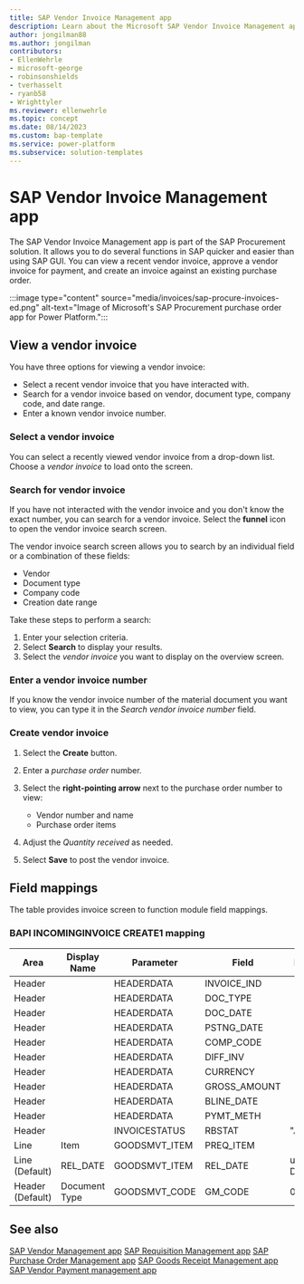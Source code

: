 ```yaml
---
title: SAP Vendor Invoice Management app
description: Learn about the Microsoft SAP Vendor Invoice Management app for Power Platform.
author: jongilman88
ms.author: jongilman
contributors:
- EllenWehrle
- microsoft-george
- robinsonshields
- tverhasselt
- ryanb58
- Wrighttyler
ms.reviewer: ellenwehrle
ms.topic: concept
ms.date: 08/14/2023
ms.custom: bap-template
ms.service: power-platform
ms.subservice: solution-templates
---
```


# SAP Vendor Invoice Management app

The SAP Vendor Invoice Management app is part of the SAP Procurement solution. It allows you to do several functions in SAP quicker and easier than using SAP GUI. You can view a recent vendor invoice, approve a vendor invoice for payment, and create an invoice against an existing purchase order.

:::image type="content" source="media/invoices/sap-procure-invoices-ed.png" alt-text="Image of Microsoft's SAP Procurement purchase order app for Power Platform.":::

## View a vendor invoice

You have three options for viewing a vendor invoice:

- Select a recent vendor invoice that you have interacted with.
- Search for a vendor invoice based on vendor, document type, company code, and date range.
- Enter a known vendor invoice number.

### Select a vendor invoice

You can select a recently viewed vendor invoice from a drop-down list. Choose a _vendor invoice_ to load onto the screen.

### Search for vendor invoice

If you have not interacted with the vendor invoice and you don't know the exact number, you can search for a vendor invoice. Select the **funnel** icon to open the vendor invoice search screen.

The vendor invoice search screen allows you to search by an individual field or a combination of these fields:

- Vendor
- Document type
- Company code
- Creation date range

Take these steps to perform a search:

1. Enter your selection criteria.
1. Select **Search** to display your results.
1. Select the _vendor invoice_ you want to display on the overview screen.

### Enter a vendor invoice number

If you know the vendor invoice number of the material document you want to view, you can type it in the _Search vendor invoice number_ field.

### Create vendor invoice

1. Select the **Create** button.
1. Enter a _purchase order_ number.
1. Select the **right-pointing arrow** next to the purchase order number to view:

    - Vendor number and name
    - Purchase order items

1. Adjust the _Quantity received_ as needed.
1. Select **Save** to post the vendor invoice.

## Field mappings

The table provides invoice screen to function module field mappings.

### BAPI INCOMINGINVOICE CREATE1 mapping

| Area             | Display Name            | Parameter | Field     | Default       |
|------------------|-------------------------|-----------|------------|---------------|
| Header           |                  | HEADERDATA    | INVOICE_IND |               |
| Header           |                  | HEADERDATA    | DOC_TYPE |               |
| Header           |                  | HEADERDATA    | DOC_DATE |               |
| Header           |                  | HEADERDATA    | PSTNG_DATE |               |
| Header           |                  | HEADERDATA    | COMP_CODE |               |
| Header           |                  | HEADERDATA    | DIFF_INV |               |
| Header           |                  | HEADERDATA    | CURRENCY |               |
| Header           |                  | HEADERDATA    | GROSS_AMOUNT |               |
| Header           |                  | HEADERDATA    | BLINE_DATE |               |
| Header           |                  | HEADERDATA    | PYMT_METH |               |
| Header           |                  | INVOICESTATUS    | RBSTAT | "A"              |
| Line             | Item                    | GOODSMVT_ITEM | PREQ_ITEM  |               |
| Line (Default)   | REL_DATE                | GOODSMVT_ITEM    | REL_DATE   | utcNow() Date |
| Header (Default) | Document Type           | GOODSMVT_CODE    | GM_CODE    | 01            |

## See also

[SAP Vendor Management app](vendor-management.md)
[SAP Requisition Management app](requisition-management.md)
[SAP Purchase Order Management app](purchase-order-management.md)
[SAP Goods Receipt Management app](goods-receipt-management.md)
[SAP Vendor Payment management app](payment-management.md)
